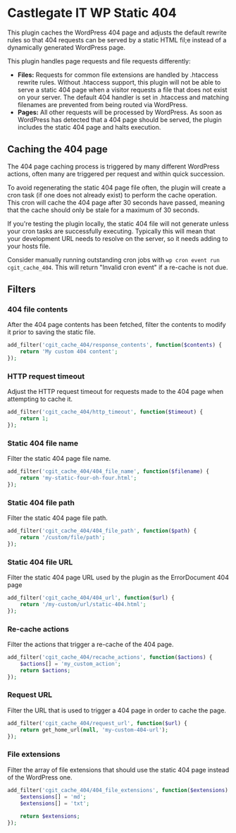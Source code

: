 # Castlegate IT WP Static 404

This plugin caches the WordPress 404 page and adjusts the default rewrite rules so that 404 requests can be served by a static HTML fil;e instead of a dynamically generated WordPress page.

This plugin handles page requests and file requests differently:
 - **Files:** Requests for common file extensions are handled by .htaccess rewrite rules. Without .htaccess support, this plugin will not be able to serve a static 404 page when a visitor requests a file that does not exist on your server. The default 404 handler is set in .htaccess and matching filenames are prevented from being routed via WordPress.
 - **Pages:** All other requests will be processed by WordPress. As soon as WordPress has detected that a 404 page should be served, the plugin includes the static 404 page and halts execution.

## Caching the 404 page

The 404 page caching process is triggered by many different WordPress actions, often many are triggered per request and within quick succession.

To avoid regenerating the static 404 page file often, the plugin will create a cron task (if one does not already exist) to perform the cache operation. This cron will cache the 404 page after 30 seconds have passed, meaning that the cache should only be stale for a maximum of 30 seconds.

If you're testing the plugin locally, the static 404 file will not generate unless your cron tasks are successfully executing. Typically this will mean that your development URL needs to resolve on the server, so it needs adding to your hosts file. 

Consider manually running outstanding cron jobs with `wp cron event run cgit_cache_404`. This will return "Invalid cron event" if a re-cache is not due.

## Filters

### 404 file contents

After the 404 page contents has been fetched, filter the contents to modify it prior to saving the static file.

~~~ php
add_filter('cgit_cache_404/response_contents', function($contents) {
    return 'My custom 404 content';
});
~~~

### HTTP request timeout

Adjust the HTTP request timeout for requests made to the 404 page when attempting to cache it.

~~~ php
add_filter('cgit_cache_404/http_timeout', function($timeout) {
    return 1;
});
~~~

### Static 404 file name

Filter the static 404 page file name.

~~~ php
add_filter('cgit_cache_404/404_file_name', function($filename) {
    return 'my-static-four-oh-four.html';
});
~~~

### Static 404 file path

Filter the static 404 page file path.

~~~ php
add_filter('cgit_cache_404/404_file_path', function($path) {
    return '/custom/file/path';
});
~~~

### Static 404 file URL

Filter the static 404 page URL used by the plugin as the ErrorDocument 404 page

~~~ php
add_filter('cgit_cache_404/404_url', function($url) {
    return '/my-custom/url/static-404.html';
});
~~~

### Re-cache actions

Filter the actions that trigger a re-cache of the 404 page.

~~~ php
add_filter('cgit_cache_404/recache_actions', function($actions) {
    $actions[] = 'my_custom_action';
    return $actions;
});
~~~

### Request URL

Filter the URL that is used to trigger a 404 page in order to cache the page.

~~~ php
add_filter('cgit_cache_404/request_url', function($url) {
    return get_home_url(null, 'my-custom-404-url');
});
~~~

### File extensions

Filter the array of file extensions that should use the static 404 page instead of the WordPress one.

~~~ php
add_filter('cgit_cache_404/404_file_extensions', function($extensions) {
    $extensions[] = 'md';
    $extensions[] = 'txt';
    
    return $extensions;
});
~~~


